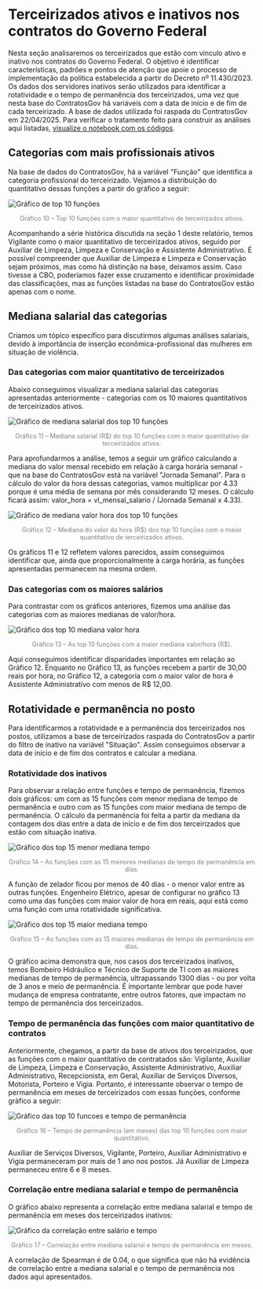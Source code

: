 # Terceirizados ativos e inativos nos contratos do Governo Federal

Nesta seção analisaremos os terceirizados que estão com vínculo ativo e inativo nos contratos do Governo Federal. O objetivo é identificar características, padrões e pontos de atenção que apoie o processo de implementação da política estabelecida a partir do Decreto nº 11.430/2023. Os dados dos servidores inativos serão utilizados para identificar a rotatividade e o tempo de permanência dos terceirizados, uma vez que nesta base do ContratosGov há variáveis com a data de início e de fim de cada terceirizado. A base de dados utilizada foi raspada do ContratosGov em 22/04/2025. Para verificar o tratamento feito para construir as análises aqui listadas, [visualize o notebook com os códigos](https://nbviewer.org/github/lab-dados-seges/dados-terceirizados/blob/main/analises/terceirizados_contratosgov.ipynb).

## Categorias com mais profissionais ativos

Na base de dados do ContratosGov, há a variável "Função" que identifica a categoria profissional do terceirizado. Vejamos a distribuição do quantitativo dessas funções a partir do gráfico a seguir:

![Gráfico de top 10 funções](../analises/graficos/top_10_funcoes.png)
<p style="text-align: center; font-size: 0.9em; color: gray;">
Gráfico 10 – Top 10 funções com o maior quantitativo de terceirizados ativos.
</p>

Acompanhando a série histórica discutida na seção 1 deste relatório, temos Vigilante como o maior quantitativo de terceirizados ativos, seguido por Auxiliar de Limpeza, Limpeza e Conservação e Assistente Administrativo. É possível compreender que Auxiliar de Limpeza e Limpeza e Conservação sejam próximos, mas como há distinção na base, deixamos assim. Caso tivesse a CBO, poderíamos fazer esse cruzamento e identificar proximidade das classificações, mas as funções listadas na base do ContratosGov estão apenas com o nome.

## Mediana salarial das categorias

Criamos um tópico específico para discutirmos algumas análises salariais, devido à importância de inserção econômica-profissional das mulheres em situação de violência.

### Das categorias com maior quantitativo de terceirizados

Abaixo conseguimos visualizar a mediana salarial das categorias apresentadas anteriormente - categorias com os 10 maiores quantitativos de terceirizados ativos.

![Gráfico de mediana salarial dos top 10 funções](../analises/graficos/mediana_salarial_ativos.png)
<p style="text-align: center; font-size: 0.9em; color: gray;">
Gráfico 11 – Mediana salarial (R$) do top 10 funções com o maior quantitativo de terceirizados ativos.
</p>

Para aprofundarmos a análise, temos a seguir um gráfico calculando a mediana do valor mensal recebido em relação à carga horária semanal - que na base do ContratosGov está na variável "Jornada Semanal". Para o cálculo do valor da hora dessas categorias, vamos multiplicar por 4.33 porque é uma média de semana por mês considerando 12 meses. O cálculo ficará assim: valor_hora = vl_mensal_salario / (Jornada Semanal x 4.33).

![Gráfico de mediana valor hora dos top 10 funções](../analises/graficos/mediana_valor_hora_top_10.png)
<p style="text-align: center; font-size: 0.9em; color: gray;">
Gráfico 12 – Mediana do valor da hora (R$) dos top 10 funções com o maior quantitativo de terceirizados ativos.
</p>

Os gráficos 11 e 12 refletem valores parecidos, assim conseguimos identificar que, ainda que proporcionalmente à carga horária, as funções apresentadas permanecem na mesma ordem.

### Das categorias com os maiores salários

Para contrastar com os gráficos anteriores, fizemos uma análise das categorias com as maiores medianas de valor/hora.

![Gráfico dos top 10 mediana valor hora](../analises/graficos/top_10_mediana_valor_hora.png)
<p style="text-align: center; font-size: 0.9em; color: gray;">
Gráfico 13 – As top 10 funções com a maior mediana valor/hora (R$).
</p>

Aqui conseguimos identificar disparidades importantes em relação ao Gráfico 12. Enquanto no Gráfico 13, as funções recebem a partir de 30,00 reais por hora, no Gráfico 12, a categoria com o maior valor de hora é Assistente Administrativo com menos de R$ 12,00.

## Rotatividade e permanência no posto

Para identificarmos a rotatividade e a permanência dos terceirizados nos postos, utilizamos a base de terceirizados raspada do ContratosGov a partir do filtro de inativo na variável "Situação". Assim conseguimos observar a data de início e de fim dos contratos e calcular a mediana.

### Rotatividade dos inativos

Para observar a relação entre funções e tempo de permanência, fizemos dois gráficos: um com as 15 funções com menor mediana de tempo de permanência e outro com as 15 funções com maior mediana de tempo de permanência. O cálculo da permanência foi feita a partir da mediana da contagem dos dias entre a data de início e de fim dos terceirizados que estão com situação inativa.

![Gráfico dos top 15 menor mediana tempo](../analises/graficos/top_15_menor_mediana_tempo.png)
<p style="text-align: center; font-size: 0.9em; color: gray;">
Gráfico 14 – As funções com as 15 menores medianas de tempo de permanência em dias.
</p>

A função de zelador ficou por menos de 40 dias - o menor valor entre as outras funções. Engenheiro Elétrico, apesar de configurar no gráfico 13 como uma das funções com maior valor de hora em reais, aqui está como uma função com uma rotatividade significativa.

![Gráfico dos top 15 maior mediana tempo](../analises/graficos/top_15_maior_mediana_tempo.png)
<p style="text-align: center; font-size: 0.9em; color: gray;">
Gráfico 15 – As funções com as 15 maiores medianas de tempo de permanência em dias.
</p>

O gráfico acima demonstra que, nos casos dos terceirizados inativos, temos Bombeiro Hidráulico e Técnico de Suporte de TI com as maiores medianas de tempo de permanência, ultrapassando 1300 dias - ou por volta de 3 anos e meio de permanência. É importante lembrar que pode haver mudança de empresa contratante, entre outros fatores, que impactam no tempo de permanência dos terceirizados.

### Tempo de permanência das funções com maior quantitativo de contratos

Anteriormente, chegamos, a partir da base de ativos dos terceirizados, que as funções com o maior quantitativo de contratados são: Vigilante, Auxiliar de Limpeza, Limpeza e Conservação, Assistente Administrativo, Auxiliar Administrativo, Recepcionista, em Geral, Auxiliar de Serviços Diversos, Motorista, Porteiro e Vigia. Portanto, é interessante observar o tempo de permanência em meses de terceirizados com essas funções, conforme gráfico a seguir:

![Gráfico das top 10 funcoes e tempo de permanência](../analises/graficos/top_10_funcoes_mediana_tempo.png)
<p style="text-align: center; font-size: 0.9em; color: gray;">
Gráfico 16 – Tempo de permanência (em meses) das top 10 funções com maior quantitativo.
</p>

Auxiliar de Serviços Diversos, Vigilante, Porteiro, Auxiliar Administrativo e Vigia permaneceram por mais de 1 ano nos postos. Já Auxiliar de Limpeza permaneceu entre 6 e 8 meses.

### Correlação entre mediana salarial e tempo de permanência

O gráfico abaixo representa a correlação entre mediana salarial e tempo de permanência em meses dos terceirizados inativos:

![Gráfico da correlação entre salário e tempo](../analises/graficos/corr_salario_tempo.png)
<p style="text-align: center; font-size: 0.9em; color: gray;">
Gráfico 17 – Correlação entre mediana salarial e tempo de permanência em meses.
</p>

A correlação de Spearman é de 0.04, o que significa que não há evidência de correlação entre a mediana salarial e o tempo de permanência nos dados aqui apresentados. 